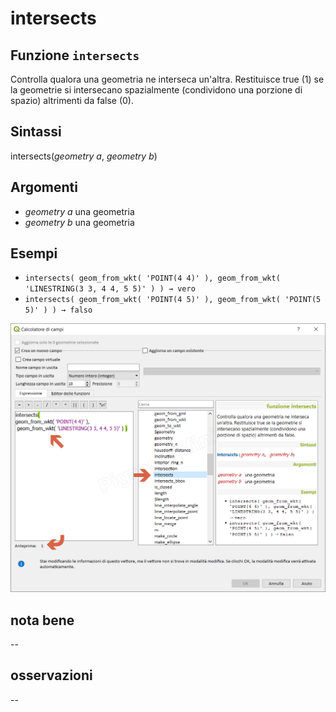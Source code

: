 # intersects

## Funzione `intersects`

Controlla qualora una geometria ne interseca un'altra. Restituisce true \(1\) se la geometrie si intersecano spazialmente \(condividono una porzione di spazio\) altrimenti da false \(0\).

## Sintassi

intersects\(_geometry a_, _geometry b_\)

## Argomenti

* _geometry a_ una geometria
* _geometry b_ una geometria

## Esempi

* `intersects( geom_from_wkt( 'POINT(4 4)' ), geom_from_wkt( 'LINESTRING(3 3, 4 4, 5 5)' ) ) → vero`
* `intersects( geom_from_wkt( 'POINT(4 5)' ), geom_from_wkt( 'POINT(5 5)' ) ) → falso`

![](../../../.gitbook/assets/intersects1.png)

## nota bene

--

## osservazioni

--

